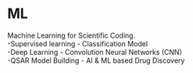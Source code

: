 # ML
Machine Learning for Scientific Coding. <br> 
-Supervised learning - Classification Model <br>
-Deep Learning - Convolution Neural Networks (CNN) <br>
-QSAR Model Building - AI & ML based Drug Discovery


